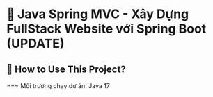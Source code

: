 # 🚀 Java Spring MVC - Xây Dựng FullStack Website với Spring Boot (UPDATE)

## 📖 How to Use This Project?

===
Môi trường chạy dự án: Java 17
